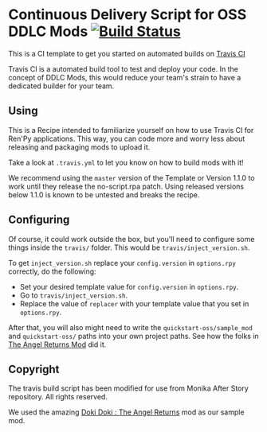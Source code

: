 # Continuous Delivery Script for OSS DDLC Mods [![Build Status](https://travis-ci.org/Sayo-nika/quickstart-oss.svg?branch=master)](https://travis-ci.org/Sayo-nika/quickstart-travis)

This is a CI template to get you started on automated builds on [Travis CI](https://travis-ci.org)

Travis CI is a automated build tool to test and deploy your code. In the concept of DDLC Mods, this would
reduce your team's strain to have a dedicated builder for your team.

## Using

This is a Recipe intended to familiarize yourself on how to use Travis CI for Ren'Py applications. This way, you can code more
and worry less about releasing and packaging mods to upload it.

Take a look at `.travis.yml` to let you know on how to build mods with it!

We recommend using the `master` version of the Template or Version 1.1.0 to work until they release the no-script.rpa patch. Using released versions below 1.1.0 is known to be untested and breaks the recipe.

## Configuring

Of course, it could work outside the box, but you'll need to configure some things inside the `travis/` folder. This would be `travis/inject_version.sh`.

To get `inject_version.sh` replace your `config.version` in `options.rpy` correctly, do the following:
  - Set your desired template value for `config.version` in `options.rpy`.
  - Go to `travis/inject_version.sh`.
  - Replace the value of `replacer` with your template value that you set in `options.rpy`.


After that, you will also might need to write the `quickstart-oss/sample_mod` and `quickstart-oss/` paths into your own project paths. See how the folks in [The Angel Returns Mod](https://github.com/TheAngelReturns/the-angel-returns/tree/nightly) did it.

## Copyright

The travis build script has been modified for use from Monika After Story repository. All rights reserved.

We used the amazing [Doki Doki : The Angel Returns](https://github.com/TheAngelReturns/the-angel-returns) mod as our sample mod. 

